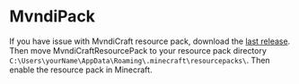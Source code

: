 # MvndiPack

If you have issue with MvndiCraft resource pack, download the [last release](https://github.com/HydrolienF/MvndiPack/releases/latest/download/MvndiCraftResourcePack).
Then move MvndiCraftResourcePack to your resource pack directory `C:\Users\yourName\AppData\Roaming\.minecraft\resourcepacks\`.
Then enable the resource pack in Minecraft.
